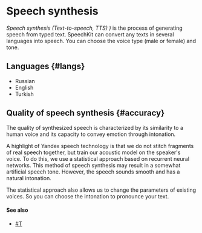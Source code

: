 # Speech synthesis

_Speech synthesis (Text-to-speech, TTS) )_ is the process of generating speech from typed text. SpeechKit can convert any texts in several languages into speech. You can choose the voice type (male or female) and tone.

## Languages {#langs}

- Russian
- English
- Turkish

## Quality of speech synthesis {#accuracy}

The quality of synthesized speech is characterized by its similarity to a human voice and its capacity to convey emotion through intonation.

A highlight of Yandex speech technology is that we do not stitch fragments of real speech together, but train our acoustic model on the speaker's voice. To do this, we use a statistical approach based on recurrent neural networks. This method of speech synthesis may result in a somewhat artificial speech tone. However, the speech sounds smooth and has a natural intonation.

The statistical approach also allows us to change the parameters of existing voices. So you can choose the intonation to pronounce your text.

#### See also

* [#T](request.md)

